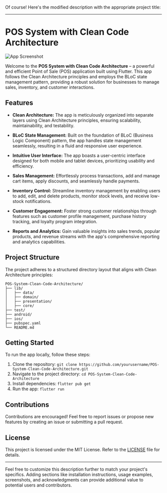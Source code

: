 Of course! Here's the modified description with the appropriate project title:

---

# POS System with Clean Code Architecture

![App Screenshot](/screenshots/app_screenshot.png)

Welcome to the **POS System with Clean Code Architecture** – a powerful and efficient Point of Sale (POS) application built using Flutter. This app follows the Clean Architecture principles and employs the BLoC state management pattern, providing a robust solution for businesses to manage sales, inventory, and customer interactions.

## Features

- **Clean Architecture:** The app is meticulously organized into separate layers using Clean Architecture principles, ensuring scalability, maintainability, and testability.

- **BLoC State Management:** Built on the foundation of BLoC (Business Logic Component) pattern, the app handles state management seamlessly, resulting in a fluid and responsive user experience.

- **Intuitive User Interface:** The app boasts a user-centric interface designed for both mobile and tablet devices, prioritizing usability and efficiency.

- **Sales Management:** Effortlessly process transactions, add and manage cart items, apply discounts, and seamlessly handle payments.

- **Inventory Control:** Streamline inventory management by enabling users to add, edit, and delete products, monitor stock levels, and receive low-stock notifications.

- **Customer Engagement:** Foster strong customer relationships through features such as customer profile management, purchase history tracking, and loyalty program integration.

- **Reports and Analytics:** Gain valuable insights into sales trends, popular products, and revenue streams with the app's comprehensive reporting and analytics capabilities.

## Project Structure

The project adheres to a structured directory layout that aligns with Clean Architecture principles:

```
POS-System-Clean-Code-Architecture/
├── lib/
│   ├── data/
│   ├── domain/
│   ├── presentation/
│   ├── core/
├── test/
├── android/
├── ios/
├── pubspec.yaml
└── README.md
```

## Getting Started

To run the app locally, follow these steps:

1. Clone the repository: `git clone https://github.com/yourusername/POS-System-Clean-Code-Architecture.git`
2. Navigate to the project directory: `cd POS-System-Clean-Code-Architecture`
3. Install dependencies: `flutter pub get`
4. Run the app: `flutter run`

## Contributions

Contributions are encouraged! Feel free to report issues or propose new features by creating an issue or submitting a pull request.

## License

This project is licensed under the MIT License. Refer to the [LICENSE](/LICENSE) file for details.

---

Feel free to customize this description further to match your project's specifics. Adding sections like installation instructions, usage examples, screenshots, and acknowledgments can provide additional value to potential users and contributors.
